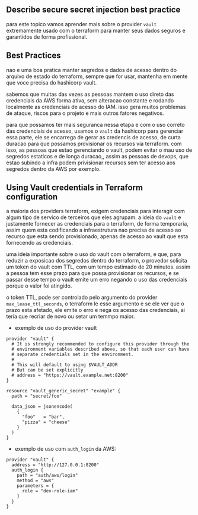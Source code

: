 ## Describe secure secret injection best practice
para este topico vamos aprender mais sobre o provider `vault` extremamente usado com o terraform para manter seus dados seguros e garantidos de forma profissional.

## Best Practices
nao e uma boa pratica manter segredos e dados de acesso dentro do arquivo de estado do terraform, sempre que for usar, mantenha em mente que voce precisa do hashicorp vault.

sabemos que muitas das vezes as pessoas mantem o uso direto das credenciais da AWS forma ativa, sem alteracao constante e rodando localmente as credenciais de acesso do IAM. isso gera muitos problemas de ataque, riscos para o projeto e mais outros fatores negativos.

para que possamos ter mais seguranca nessa etapa e com o uso correto das credenciais de acesso, usamos o `vault` da hashicorp para gerenciar essa parte, ele se encarrega de gerar as credencis de acesso, de curta duracao para que possamos provisionar os recursos via terraform. com isso, as pessoas que estao gerenciando o vault, podem evitar o mau uso de segredos estaticos e de longa duracao,, assim as pessoas de devops, que estao subindo a infra podem  privisionar recursos sem ter acesso aos segredos dentro da AWS por exemplo.

## Using Vault credentials in Terraform configuration
a maioria dos providers terraform, exigem credenciais para interagir com algum tipo de servico de terceiros que eles agrupam. a ideia do `vault` e justamente fornecer as credenciais para o terraform, de forma temporaria, assim quem esta codificando a infraestrutura nao precisa de acesso ao recurso que esta sendo provisionado, apenas de acesso ao vault que esta fornecendo as credenciais.

uma ideia importante sobre o uso do vault com o terraform, e que, para reduzir a exposicao dos segredos dentro do terraform, o provedor solicita um token do vault com TTL, com um tempo estimado de 20 minutos. assim a pessoa tem esse prazo para que possa provisionar os recursos, e se passar desse tempo o vault emite um erro negando o uso das credenciais porque o valor foi atingido.

o token TTL, pode ser controlado pelo argumento do provider `max_lease_ttl_seconds`, o terraform le esse argumento e se ele ver que o prazo esta afetado, ele emite o erro e nega os acesso das credenciais, ai teria que recriar de novo ou setar um temmpo maior.

- exemplo de uso do provider vault

```hcl
provider "vault" {
  # It is strongly recommended to configure this provider through the
  # environment variables described above, so that each user can have
  # separate credentials set in the environment.
  #
  # This will default to using $VAULT_ADDR
  # But can be set explicitly
  # address = "https://vault.example.net:8200"
}

resource "vault_generic_secret" "example" {
  path = "secret/foo"

  data_json = jsonencode(
    {
      "foo"   = "bar",
      "pizza" = "cheese"
    }
  )
}
```

- exemplo de uso com `auth_login` da AWS:

```hcl
provider "vault" {
  address = "http://127.0.0.1:8200"
  auth_login {
    path = "auth/aws/login"
    method = "aws"
    parameters = {
      role = "dev-role-iam"
    }
  }
}
```

